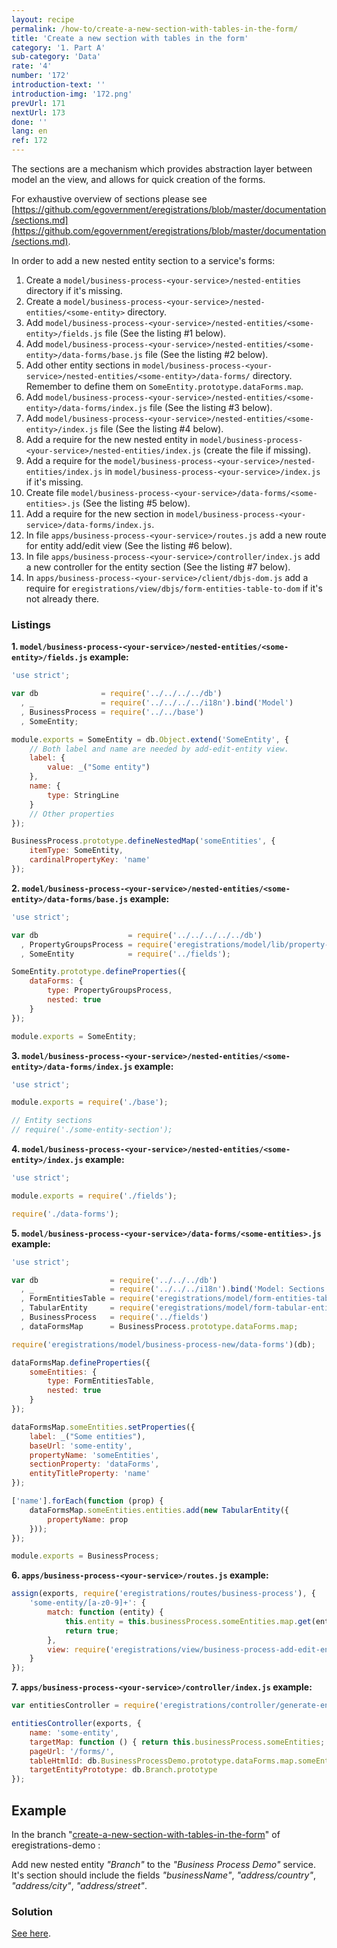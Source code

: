 ```yaml
---
layout: recipe
permalink: /how-to/create-a-new-section-with-tables-in-the-form/
title: 'Create a new section with tables in the form'
category: '1. Part A'
sub-category: 'Data'
rate: '4'
number: '172'
introduction-text: ''
introduction-img: '172.png'
prevUrl: 171
nextUrl: 173
done: ''
lang: en
ref: 172
---
```


The sections are a mechanism which provides abstraction layer between model an the view, and allows for quick creation of the forms.

For exhaustive overview of sections please see [https://github.com/egovernment/eregistrations/blob/master/documentation/sections.md](https://github.com/egovernment/eregistrations/blob/master/documentation/sections.md).

In order to add a new nested entity section to a service's forms:

1. Create a `model/business-process-<your-service>/nested-entities` directory if it's missing.
2. Create a `model/business-process-<your-service>/nested-entities/<some-entity>` directory.
3. Add `model/business-process-<your-service>/nested-entities/<some-entity>/fields.js` file (See the listing #1 below).
4. Add `model/business-process-<your-service>/nested-entities/<some-entity>/data-forms/base.js` file (See the listing #2 below).
5. Add other entity sections in `model/business-process-<your-service>/nested-entities/<some-entity>/data-forms/` directory. Remember to define them on `SomeEntity.prototype.dataForms.map`.
6. Add `model/business-process-<your-service>/nested-entities/<some-entity>/data-forms/index.js` file (See the listing #3 below).
7. Add `model/business-process-<your-service>/nested-entities/<some-entity>/index.js` file (See the listing #4 below).
8. Add a require for the new nested entity in `model/business-process-<your-service>/nested-entities/index.js` (create the file if missing).
9. Add a require for the `model/business-process-<your-service>/nested-entities/index.js` in `model/business-process-<your-service>/index.js` if it's missing.
10. Create file `model/business-process-<your-service>/data-forms/<some-entities>.js` (See the listing #5 below).
11. Add a require for the new section in `model/business-process-<your-service>/data-forms/index.js`.
12. In file `apps/business-process-<your-service>/routes.js` add a new route for entity add/edit view (See the listing #6 below).
13. In file `apps/business-process-<your-service>/controller/index.js` add a new controller for the entity section (See the listing #7 below).
14. In `apps/business-process-<your-service>/client/dbjs-dom.js` add a require for `eregistrations/view/dbjs/form-entities-table-to-dom` if it's not already there.

### Listings

**1. `model/business-process-<your-service>/nested-entities/<some-entity>/fields.js` example:**

```javascript
'use strict';

var db              = require('../../../../db')
  , _               = require('../../../../i18n').bind('Model')
  , BusinessProcess = require('../../base')
  , SomeEntity;

module.exports = SomeEntity = db.Object.extend('SomeEntity', {
    // Both label and name are needed by add-edit-entity view.
    label: {
        value: _("Some entity")
    },
    name: {
        type: StringLine
    }
    // Other properties
});

BusinessProcess.prototype.defineNestedMap('someEntities', {
    itemType: SomeEntity,
    cardinalPropertyKey: 'name'
});
```

**2. `model/business-process-<your-service>/nested-entities/<some-entity>/data-forms/base.js` example:**

```javascript
'use strict';

var db                    = require('../../../../../db')
  , PropertyGroupsProcess = require('eregistrations/model/lib/property-groups-process')(db)
  , SomeEntity            = require('../fields');

SomeEntity.prototype.defineProperties({
    dataForms: {
        type: PropertyGroupsProcess,
        nested: true
    }
});

module.exports = SomeEntity;
```

**3. `model/business-process-<your-service>/nested-entities/<some-entity>/data-forms/index.js` example:**

```javascript
'use strict';

module.exports = require('./base');

// Entity sections
// require('./some-entity-section');
```

**4. `model/business-process-<your-service>/nested-entities/<some-entity>/index.js` example:**

```javascript
'use strict';

module.exports = require('./fields');

require('./data-forms');
```

**5. `model/business-process-<your-service>/data-forms/<some-entities>.js` example:**

```javascript
'use strict';

var db                = require('../../../db')
  , _                 = require('../../../i18n').bind('Model: Sections')
  , FormEntitiesTable = require('eregistrations/model/form-entities-table')(db)
  , TabularEntity     = require('eregistrations/model/form-tabular-entity')(db)
  , BusinessProcess   = require('../fields')
  , dataFormsMap      = BusinessProcess.prototype.dataForms.map;

require('eregistrations/model/business-process-new/data-forms')(db);

dataFormsMap.defineProperties({
    someEntities: {
        type: FormEntitiesTable,
        nested: true
    }
});

dataFormsMap.someEntities.setProperties({
    label: _("Some entities"),
    baseUrl: 'some-entity',
    propertyName: 'someEntities',
    sectionProperty: 'dataForms',
    entityTitleProperty: 'name'
});

['name'].forEach(function (prop) {
    dataFormsMap.someEntities.entities.add(new TabularEntity({
        propertyName: prop
    }));
});

module.exports = BusinessProcess;
```

**6. `apps/business-process-<your-service>/routes.js` example:**

```javascript
assign(exports, require('eregistrations/routes/business-process'), {
    'some-entity/[a-z0-9]+': {
        match: function (entity) {
            this.entity = this.businessProcess.someEntities.map.get(entity);
            return true;
        },
        view: require('eregistrations/view/business-process-add-edit-entity')
    }
});
```

**7. `apps/business-process-<your-service>/controller/index.js` example:**

```javascript
var entitiesController = require('eregistrations/controller/generate-entities-controllers');

entitiesController(exports, {
    name: 'some-entity',
    targetMap: function () { return this.businessProcess.someEntities; },
    pageUrl: '/forms/',
    tableHtmlId: db.BusinessProcessDemo.prototype.dataForms.map.someEntities.domId,
    targetEntityPrototype: db.Branch.prototype
});
```

## Example

In the branch "[create-a-new-section-with-tables-in-the-form](https://github.com/egovernment/eregistrations-demo/tree/create-a-new-section-with-tables-in-the-form)" of eregistrations-demo :

Add new nested entity *"Branch"* to the *"Business Process Demo"* service. It's section should include the fields *"businessName"*, *"address/country"*, *"address/city"*, *"address/street"*.

### Solution

[See here](https://github.com/egovernment/eregistrations-demo/compare/create-a-new-section-with-tables-in-the-form...create-a-new-section-with-tables-in-the-form-solution#files).
